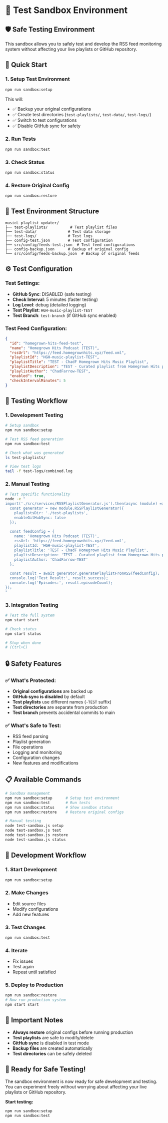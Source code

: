 # 🧪 Test Sandbox Environment

## 🛡️ **Safe Testing Environment**

This sandbox allows you to safely test and develop the RSS feed monitoring system without affecting your live playlists or GitHub repository.

## 🚀 **Quick Start**

### **1. Setup Test Environment**
```bash
npm run sandbox:setup
```
This will:
- ✅ Backup your original configurations
- ✅ Create test directories (`test-playlists/`, `test-data/`, `test-logs/`)
- ✅ Switch to test configurations
- ✅ Disable GitHub sync for safety

### **2. Run Tests**
```bash
npm run sandbox:test
```

### **3. Check Status**
```bash
npm run sandbox:status
```

### **4. Restore Original Config**
```bash
npm run sandbox:restore
```

## 📁 **Test Environment Structure**

```
musicL playlist updater/
├── test-playlists/          # Test playlist files
├── test-data/              # Test data storage
├── test-logs/              # Test logs
├── config-test.json        # Test configuration
├── src/config/feeds-test.json  # Test feed configurations
├── config-backup.json      # Backup of original config
└── src/config/feeds-backup.json  # Backup of original feeds
```

## ⚙️ **Test Configuration**

### **Test Settings:**
- **GitHub Sync**: DISABLED (safe testing)
- **Check Interval**: 5 minutes (faster testing)
- **Log Level**: debug (detailed logging)
- **Test Playlist**: `HGH-music-playlist-TEST`
- **Test Branch**: `test-branch` (if GitHub sync enabled)

### **Test Feed Configuration:**
```json
{
  "id": "homegrown-hits-feed-test",
  "name": "Homegrown Hits Podcast (TEST)",
  "rssUrl": "https://feed.homegrownhits.xyz/feed.xml",
  "playlistId": "HGH-music-playlist-TEST",
  "playlistTitle": "TEST - ChadF Homegrown Hits Music Playlist",
  "playlistDescription": "TEST - Curated playlist from Homegrown Hits podcast",
  "playlistAuthor": "ChadFarrow-TEST",
  "enabled": true,
  "checkIntervalMinutes": 5
}
```

## 🧪 **Testing Workflow**

### **1. Development Testing**
```bash
# Setup sandbox
npm run sandbox:setup

# Test RSS feed generation
npm run sandbox:test

# Check what was generated
ls test-playlists/

# View test logs
tail -f test-logs/combined.log
```

### **2. Manual Testing**
```bash
# Test specific functionality
node -e "
import('./src/services/RSSPlaylistGenerator.js').then(async (module) => {
  const generator = new module.RSSPlaylistGenerator({
    playlistsDir: './test-playlists',
    enableGitHubSync: false
  });
  
  const feedConfig = {
    name: 'Homegrown Hits Podcast (TEST)',
    rssUrl: 'https://feed.homegrownhits.xyz/feed.xml',
    playlistId: 'HGH-music-playlist-TEST',
    playlistTitle: 'TEST - ChadF Homegrown Hits Music Playlist',
    playlistDescription: 'TEST - Curated playlist from Homegrown Hits podcast',
    playlistAuthor: 'ChadFarrow-TEST'
  };
  
  const result = await generator.generatePlaylistFromRSS(feedConfig);
  console.log('Test Result:', result.success);
  console.log('Episodes:', result.episodeCount);
});
"
```

### **3. Integration Testing**
```bash
# Test the full system
npm start start

# Check status
npm start status

# Stop when done
# (Ctrl+C)
```

## 🔒 **Safety Features**

### **✅ What's Protected:**
- **Original configurations** are backed up
- **GitHub sync is disabled** by default
- **Test playlists** use different names (`-TEST` suffix)
- **Test directories** are separate from production
- **Test branch** prevents accidental commits to main

### **✅ What's Safe to Test:**
- RSS feed parsing
- Playlist generation
- File operations
- Logging and monitoring
- Configuration changes
- New features and modifications

## 📋 **Available Commands**

```bash
# Sandbox management
npm run sandbox:setup      # Setup test environment
npm run sandbox:test       # Run tests
npm run sandbox:status     # Show sandbox status
npm run sandbox:restore    # Restore original configs

# Manual testing
node test-sandbox.js setup
node test-sandbox.js test
node test-sandbox.js restore
node test-sandbox.js status
```

## 🎯 **Development Workflow**

### **1. Start Development**
```bash
npm run sandbox:setup
```

### **2. Make Changes**
- Edit source files
- Modify configurations
- Add new features

### **3. Test Changes**
```bash
npm run sandbox:test
```

### **4. Iterate**
- Fix issues
- Test again
- Repeat until satisfied

### **5. Deploy to Production**
```bash
npm run sandbox:restore
# Now run production system
npm start start
```

## 🚨 **Important Notes**

- **Always restore** original configs before running production
- **Test playlists** are safe to modify/delete
- **GitHub sync** is disabled in test mode
- **Backup files** are created automatically
- **Test directories** can be safely deleted

## 🎉 **Ready for Safe Testing!**

The sandbox environment is now ready for safe development and testing. You can experiment freely without worrying about affecting your live playlists or GitHub repository.

**Start testing:**
```bash
npm run sandbox:setup
npm run sandbox:test
```
